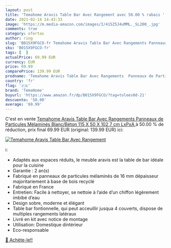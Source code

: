```yaml
---
layout: post
title: 'Temahome Aravis Table Bar Avec Rangement avec 50.00 % rabais '
date: 2021-02-14 14:43:33
image: 'https://m.media-amazon.com/images/I/415Z5J4uMML._SL200_.jpg'
comments: true
category: ofertas
author: ring
slug: 'B015X9FGCO-fr Temahome Aravis Table Bar Avec Rangements Panneaux de...'
sku: 'B015X9FGCO-fr'
tags: [  ]
actualPrice: 69.99 EUR
currency: EUR
price: 69.99
comparePrice: 139.99 EUR
prodname: 'Temahome Aravis Table Bar Avec Rangements  Panneaux de Particules Mélaminés  Blanc/Béton  115 X 50 X 102 7 cm  LxPxA '
country: 'fr'
flag: '🇫🇷'
brand: 'TemaHome'
buyurl: 'https://www.amazon.fr/dp/B015X9FGCO/?tag=tolees0d-21'
descuento: '50.00'
average: '69.99'
---
```


C'est en vente [Temahome Aravis Table Bar Avec Rangements  Panneaux de Particules Mélaminés  Blanc/Béton  115 X 50 X 102 7 cm  LxPxA ](https://www.amazon.fr/dp/B015X9FGCO/?tag=tolees0d-21)  à  50.00 % de réduction, prix final  69.99 EUR (original: 139.99 EUR) ici:

[![Temahome Aravis Table Bar Avec Rangement](https://m.media-amazon.com/images/I/415Z5J4uMML._SL200_.jpg)](https://www.amazon.fr/dp/B015X9FGCO/?tag=tolees0d-21)

ℹ️:

- Adaptés aux espaces réduits, le meuble aravis est la table de bar idéale pour la cuisine
- Garantie : 2 an(s)
- Fabriqué en panneaux de particules mélaminés de 16 mm dépaisseur majoritariement à base de bois recyclé
- Fabriqué en France
- Entretien: Facile à nettoyer, se nettoie à l’aide d’un chiffon légèrement imbibé d’eau
- Design sobre, moderne et élégant
- Table bar fontionnelle, qui peut acceuillir jusqua 4 couverts, dispose de multiples rangements latéraux
- Livré en kit avec notice de montage
- Utilisation: Domestique dintérieur
- Eco-responsable

[🛒 Achète-le!!](https://www.amazon.fr/dp/B015X9FGCO/?tag=tolees0d-21)
